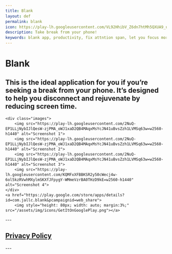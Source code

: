 ```yaml
---
title: Blank 
layout: def
permalink: blank
icon: https://play-lh.googleusercontent.com/VL92HhibV_Z6dn7htMh5QXUA9_u6tu9t3zNxo8HJNq_0Q9hYhKgnXIQYqA5lE2OrMzA=s56
description: Take break from your phone! 
keywords: blank app, productivity, fix attntion span, let you focus more
---
```

<style>
    .images {
        display: grid;
        grid-template-columns: repeat(auto-fit, minmax(30px, 1fr));
        gap: 15px;
        margin-top: 20px;
    }
    .images img {
        width: 100%;
        height: auto;
        border-radius: 10px;
        box-shadow: 0px 4px 8px rgba(0,0,0,0.2);
    }
     .fullscreen {
        position: fixed;
        top: 0;
        left: 0;
        width: 100%;
        height: 100%;
        background: rgba(0, 0, 0, 0.9);
        display: flex;
        align-items: center;
        justify-content: center;
        flex-direction: column;
        z-index: 1000;
    }
    .fullscreen img {
        max-width: 90%;
        max-height: 90%;
        border-radius: 10px;
    }
    .nav-arrow {
        position: absolute;
        top: 50%;
        transform: translateY(-50%);
        font-size: 5vw;
        color: white;
        cursor: pointer;
        user-select: none;
    }
    .prev { left: 20px; }
    .next { right: 20px; }
</style>

<div class="container">
    <h1>Blank</h1>
    <h2>This is the ideal application for you if you’re seeking a break from your phone. It’s designed to help you disconnect and rejuvenate by reducing screen time.</h2>


    <div class="images">
        <img src="https://play-lh.googleusercontent.com/2NuQ-EP1LLjNybIJlQesW-zjPMA_oWJ1xaD2QB4MAqxMsYcJN41uBvsZzh1LVMSq63w=w2560-h1440" alt="Screenshot 1">
        <img src="https://play-lh.googleusercontent.com/2NuQ-EP1LLjNybIJlQesW-zjPMA_oWJ1xaD2QB4MAqxMsYcJN41uBvsZzh1LVMSq63w=w2560-h1440" alt="Screenshot 2">
        <img src="https://play-lh.googleusercontent.com/2NuQ-EP1LLjNybIJlQesW-zjPMA_oWJ1xaD2QB4MAqxMsYcJN41uBvsZzh1LVMSq63w=w2560-h1440" alt="Screenshot 3">
        <img src="https://play-lh.googleusercontent.com/KQMFxXFBBKSR2y50cWecj4w-6ol5kzRVwhMXylmSKXfJFpygY-WMmeVzrBA0THzD9kE=w2560-h1440" alt="Screenshot 4">
    </div>
    <a href="https://play.google.com/store/apps/details?id=com.jallc.blank&pcampaignid=web_share">
        <img style="height: 80px; width: auto; margin:3%;" src="/assets/img/icons/GetItOnGooglePlay.png"></a>

</div>
---
<h2><a class="linkhai" href="/blank/privacy-policy">Privacy Policy</a></h2>
---
<script>
    let images = [];
    let currentIndex = 0;

    function showImage(index) {
        currentIndex = index;
        
        // Create full-screen image container
        let fullscreenDiv = document.createElement("div");
        fullscreenDiv.className = "fullscreen";
        
        // Create image element
        let img = document.createElement("img");
        img.src = images[currentIndex];

        // Create navigation arrows
        let prevArrow = document.createElement("div");
        prevArrow.className = "nav-arrow prev";
        prevArrow.innerHTML = "&#9664;";
        prevArrow.onclick = function() { changeImage(-1); };

        let nextArrow = document.createElement("div");
        nextArrow.className = "nav-arrow next";
        nextArrow.innerHTML = "&#9654;";
        nextArrow.onclick = function() { changeImage(1); };

        // Add event listener to close image when clicked outside
        fullscreenDiv.onclick = function (event) {
            if (event.target === fullscreenDiv) {
                document.body.removeChild(fullscreenDiv);
            }
        };

        // Append elements to full-screen container
        fullscreenDiv.appendChild(prevArrow);
        fullscreenDiv.appendChild(img);
        fullscreenDiv.appendChild(nextArrow);
        document.body.appendChild(fullscreenDiv);
    }

    function changeImage(direction) {
        currentIndex = (currentIndex + direction + images.length) % images.length;
        document.querySelector(".fullscreen img").src = images[currentIndex];
    }

    document.addEventListener("DOMContentLoaded", function () {
        images = Array.from(document.querySelectorAll(".images img")).map(img => img.src);
        document.querySelectorAll(".images img").forEach((img, index) => {
            img.onclick = function () {
                showImage(index);
            };
        });
    });
</script> 
